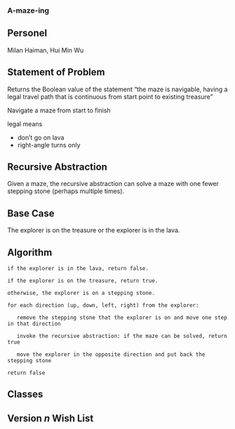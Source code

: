 ### A-maze-ing
## Personel
Milan Haiman, Hui Min Wu
## Statement of Problem
Returns the Boolean value of the statement “the maze is navigable, having a legal travel path that is continuous from start point to existing treasure”

Navigate a maze from start to finish

legal means
- don’t go on lava
- right-angle turns only

## Recursive Abstraction
Given a maze, the recursive abstraction can solve a maze with one fewer stepping stone (perhaps multiple times).

## Base Case
The explorer is on the treasure or the explorer is in the lava.

## Algorithm
```
if the explorer is in the lava, return false.

if the explorer is on the treasure, return true.

otherwise, the explorer is on a stepping stone.

for each direction (up, down, left, right) from the explorer:
  
   remove the stepping stone that the explorer is on and move one step in that direction
  
   invoke the recursive abstraction: if the maze can be solved, return true
  
   move the explorer in the opposite direction and put back the stepping stone

return false
```

## Classes
## Version *n* Wish List
